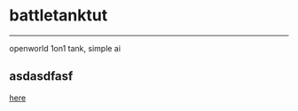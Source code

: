 # battletanktut

---
openworld 1on1 tank, simple ai


## asdasdfasf

[here](https://www.youtube.com/watch?v=TouoJSqA-pQ)

